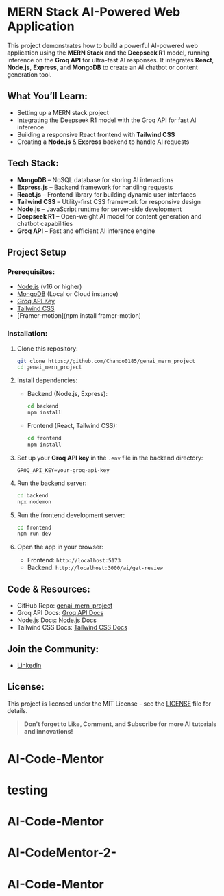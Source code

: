 # MERN Stack AI-Powered Web Application

This project demonstrates how to build a powerful AI-powered web application using the **MERN Stack** and the **Deepseek R1** model, running inference on the **Groq API** for ultra-fast AI responses. It integrates **React**, **Node.js**, **Express**, and **MongoDB** to create an AI chatbot or content generation tool.

## What You’ll Learn:
- Setting up a MERN stack project
- Integrating the Deepseek R1 model with the Groq API for fast AI inference
- Building a responsive React frontend with **Tailwind CSS**
- Creating a **Node.js** & **Express** backend to handle AI requests

## Tech Stack:
- **MongoDB** – NoSQL database for storing AI interactions
- **Express.js** – Backend framework for handling requests
- **React.js** – Frontend library for building dynamic user interfaces
- **Tailwind CSS** – Utility-first CSS framework for responsive design
- **Node.js** – JavaScript runtime for server-side development
- **Deepseek R1** – Open-weight AI model for content generation and chatbot capabilities
- **Groq API** – Fast and efficient AI inference engine

## Project Setup

### Prerequisites:
- [Node.js](https://nodejs.org/en) (v16 or higher)
- [MongoDB](https://www.mongodb.com/) (Local or Cloud instance)
- [Groq API Key](https://groq.com/docs)
- [Tailwind CSS](https://v3.tailwindcss.com/docs/guides/vite)
- [Framer-motion](npm install framer-motion)

### Installation:

1. Clone this repository:
    ```bash
    git clone https://github.com/Chando0185/genai_mern_project
    cd genai_mern_project
    ```

2. Install dependencies:
    - Backend (Node.js, Express):
        ```bash
        cd backend
        npm install
        ```
    - Frontend (React, Tailwind CSS):
        ```bash
        cd frontend
        npm install
        ```

3. Set up your **Groq API key** in the `.env` file in the backend directory:
    ```env
    GROQ_API_KEY=your-groq-api-key
    ```

4. Run the backend server:
    ```bash
    cd backend
    npx nodemon
    ```

5. Run the frontend development server:
    ```bash
    cd frontend
    npm run dev
    ```

6. Open the app in your browser:
    - Frontend: `http://localhost:5173`
    - Backend: `http://localhost:3000/ai/get-review`

## Code & Resources:
- GitHub Repo: [genai_mern_project](https://github.com/Chando0185/genai_mern_project)
- Groq API Docs: [Groq API Docs](https://groq.com/docs)
- Node.js Docs: [Node.js Docs](https://nodejs.org/en)
- Tailwind CSS Docs: [Tailwind CSS Docs](https://v3.tailwindcss.com/docs/guides/vite)



## Join the Community:
- [LinkedIn](https://www.linkedin.com/in/rajath-os-769570260/)

## License:
This project is licensed under the MIT License - see the [LICENSE](LICENSE) file for details.

> **Don't forget to Like, Comment, and Subscribe for more AI tutorials and innovations!**
# AI-Code-Mentor
# testing
# AI-Code-Mentor
# AI-CodeMentor-2-
# AI-Code-Mentor
